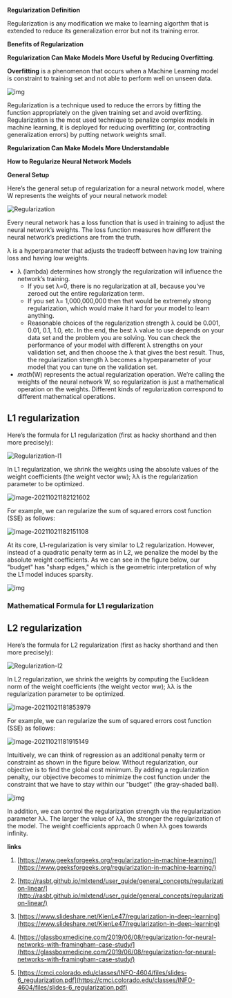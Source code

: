 

**Regularization Definition**

Regularization is any modification we make to learning algorthm that is extended to reduce its generalization error but not its training error.



**Benefits of Regularization**

**Regularization Can Make Models More Useful by Reducing Overfitting**.

**Overfitting** is a phenomenon that occurs when a Machine Learning model is constraint to training set and not able to perform well on unseen data. 

![img](https://pengfeinie.github.io/images/overfitting_21.png)

Regularization is a technique used to reduce the errors by fitting the function appropriately on the given training set and avoid overfitting. Regularization is the most used technique to penalize complex models in machine learning, it is deployed for reducing overfitting (or, contracting generalization errors) by putting network weights small. 

**Regularization Can Make Models More Understandable**



**How to Regularize Neural Network Models**

**General Setup**

Here’s the general setup of regularization for a neural network model, where W represents the weights of your neural network model:

![Regularization](https://pengfeinie.github.io/images/regularization-1.png)

Every neural network has a loss function that is used in training to adjust the neural network’s weights. The loss function measures how different the neural network’s predictions are from the truth.

λ is a hyperparameter that adjusts the tradeoff between having low training loss and having low weights.

- λ (lambda) determines how strongly the regularization will influence the network’s training.
  - If you set λ=0, there is no regularization at all, because you’ve zeroed out the entire regularization term.
  - If you set λ= 1,000,000,000 then that would be extremely strong regularization, which would make it hard for your model to learn anything.
  - Reasonable choices of the regularization strength λ could be 0.001, 0.01, 0.1, 1.0, etc. In the end, the best λ value to use depends on your data set and the problem you are solving. You can check the performance of your model with different λ strengths on your validation set, and then choose the λ that gives the best result. Thus, the regularization strength λ becomes a hyperparameter of your model that you can tune on the validation set.
- *math*(W) represents the actual regularization operation. We’re calling the weights of the neural network W, so regularization is just a mathematical operation on the weights. Different kinds of regularization correspond to different mathematical operations.

## L1 regularization

Here’s the formula for L1 regularization (first as hacky shorthand and then more precisely):

![Regularization-l1](https://pengfeinie.github.io/images/regularization-l1.png)

In L1 regularization, we shrink the weights using the absolute values of the weight coefficients (the weight vector ww); λλ is the regularization parameter to be optimized.

![image-20211021182121602](https://pengfeinie.github.io/images/image-20211021182121602.png)

For example, we can regularize the sum of squared errors cost function (SSE) as follows:

![image-20211021182151108](https://pengfeinie.github.io/images/image-20211021182151108.png)

At its core, L1-regularization is very similar to L2 regularization. However, instead of a quadratic penalty term as in L2, we penalize the model by the absolute weight coefficients. As we can see in the figure below, our "budget" has "sharp edges," which is the geometric interpretation of why the L1 model induces sparsity.

![img](https://pengfeinie.github.io/images/l1.png)





### **Mathematical Formula for L1 regularization**



## L2 regularization

Here’s the formula for L2 regularization (first as hacky shorthand and then more precisely):

![Regularization-l2](https://pengfeinie.github.io/images/regularization-l2.png)

In L2 regularization, we shrink the weights by computing the Euclidean norm of the weight coefficients (the weight vector ww); λλ is the regularization parameter to be optimized.

![image-20211021181853979](https://pengfeinie.github.io/images/image-20211021181853979.png)

For example, we can regularize the sum of squared errors cost function (SSE) as follows:

![image-20211021181915149](https://pengfeinie.github.io/images/image-20211021181915149.png)

Intuitively, we can think of regression as an additional penalty term or constraint as shown in the figure below. Without regularization, our objective is to find the global cost minimum. By adding a regularization penalty, our objective becomes to minimize the cost function under the constraint that we have to stay within our "budget" (the gray-shaded ball).

![img](https://pengfeinie.github.io/images/l2.png)

In addition, we can control the regularization strength via the regularization parameter λλ. The larger the value of λλ, the stronger the regularization of the model. The weight coefficients approach 0 when λλ goes towards infinity.





**links**

1. [https://www.geeksforgeeks.org/regularization-in-machine-learning/](https://www.geeksforgeeks.org/regularization-in-machine-learning/)

2. [http://rasbt.github.io/mlxtend/user_guide/general_concepts/regularization-linear/](http://rasbt.github.io/mlxtend/user_guide/general_concepts/regularization-linear/)

3. [https://www.slideshare.net/KienLe47/regularization-in-deep-learning](https://www.slideshare.net/KienLe47/regularization-in-deep-learning)

4. [https://glassboxmedicine.com/2019/06/08/regularization-for-neural-networks-with-framingham-case-study/](https://glassboxmedicine.com/2019/06/08/regularization-for-neural-networks-with-framingham-case-study/)

5. [https://cmci.colorado.edu/classes/INFO-4604/files/slides-6_regularization.pdf](https://cmci.colorado.edu/classes/INFO-4604/files/slides-6_regularization.pdf)

   

